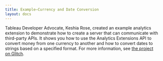 ```yaml
---
title: Example—Currency and Date Conversion
layout: docs
---
```


Tableau Developer Advocate, Keshia Rose, created an example analytics extension to demonstrate how to create a server that can communicate with third-party APIs. It shows you how to use the Analytics Extensions API to convert money from one currency to another and how to convert dates to strings based on a specified format. For more information, see [the project on Glitch](https://glitch.com/edit/#!/ext-api-test?path=README.md:1:0).
